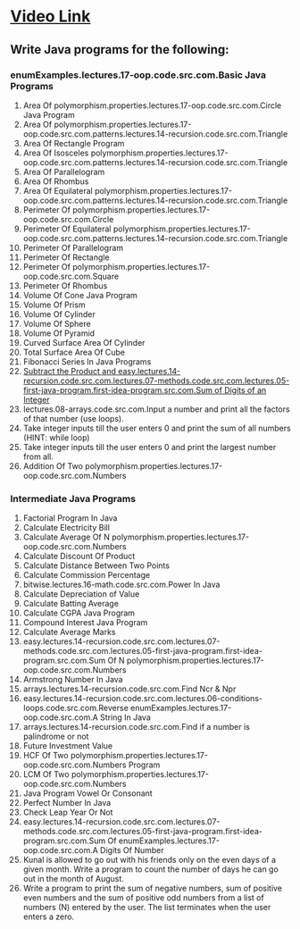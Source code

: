 # [Video Link](https://youtu.be/ldYLYRNaucM)
## Write Java programs for the following: 

### enumExamples.lectures.17-oop.code.src.com.Basic Java Programs
1. Area Of polymorphism.properties.lectures.17-oop.code.src.com.Circle Java Program
2. Area Of polymorphism.properties.lectures.17-oop.code.src.com.patterns.lectures.14-recursion.code.src.com.Triangle
3. Area Of Rectangle Program 
4. Area Of Isosceles polymorphism.properties.lectures.17-oop.code.src.com.patterns.lectures.14-recursion.code.src.com.Triangle 
5. Area Of Parallelogram
6. Area Of Rhombus
7. Area Of Equilateral polymorphism.properties.lectures.17-oop.code.src.com.patterns.lectures.14-recursion.code.src.com.Triangle
8. Perimeter Of polymorphism.properties.lectures.17-oop.code.src.com.Circle
9. Perimeter Of Equilateral polymorphism.properties.lectures.17-oop.code.src.com.patterns.lectures.14-recursion.code.src.com.Triangle
10. Perimeter Of Parallelogram
11. Perimeter Of Rectangle
12. Perimeter Of polymorphism.properties.lectures.17-oop.code.src.com.Square
13. Perimeter Of Rhombus
14. Volume Of Cone Java Program
15. Volume Of Prism
16. Volume Of Cylinder
17. Volume Of Sphere
18. Volume Of Pyramid
19. Curved Surface Area Of Cylinder
20. Total Surface Area Of Cube
21. Fibonacci Series In Java Programs
22. [Subtract the Product and easy.lectures.14-recursion.code.src.com.lectures.07-methods.code.src.com.lectures.05-first-java-program.first-idea-program.src.com.Sum of Digits of an Integer](https://leetcode.com/problems/subtract-the-product-and-sum-of-digits-of-an-integer/)
23. lectures.08-arrays.code.src.com.Input a number and print all the factors of that number (use loops).
24. Take integer inputs till the user enters 0 and print the sum of all numbers
(HINT: while loop)
25. Take integer inputs till the user enters 0 and print the largest number from
all.
26. Addition Of Two polymorphism.properties.lectures.17-oop.code.src.com.Numbers

### Intermediate Java Programs
1. Factorial Program In Java
2. Calculate Electricity Bill
3. Calculate Average Of N polymorphism.properties.lectures.17-oop.code.src.com.Numbers
4. Calculate Discount Of Product
5. Calculate Distance Between Two Points 
6. Calculate Commission Percentage
7. bitwise.lectures.16-math.code.src.com.Power In Java
8. Calculate Depreciation of Value
9. Calculate Batting Average
10. Calculate CGPA Java Program
11. Compound Interest Java Program
12. Calculate Average Marks
13. easy.lectures.14-recursion.code.src.com.lectures.07-methods.code.src.com.lectures.05-first-java-program.first-idea-program.src.com.Sum Of N polymorphism.properties.lectures.17-oop.code.src.com.Numbers
14. Armstrong Number In Java
15. arrays.lectures.14-recursion.code.src.com.Find Ncr & Npr
16. easy.lectures.14-recursion.code.src.com.lectures.06-conditions-loops.code.src.com.Reverse enumExamples.lectures.17-oop.code.src.com.A String In Java
17. arrays.lectures.14-recursion.code.src.com.Find if a number is palindrome or not 
18. Future Investment Value
19. HCF Of Two polymorphism.properties.lectures.17-oop.code.src.com.Numbers Program
20. LCM Of Two polymorphism.properties.lectures.17-oop.code.src.com.Numbers
21. Java Program Vowel Or Consonant 
22. Perfect Number In Java
23. Check Leap Year Or Not
24. easy.lectures.14-recursion.code.src.com.lectures.07-methods.code.src.com.lectures.05-first-java-program.first-idea-program.src.com.Sum Of enumExamples.lectures.17-oop.code.src.com.A Digits Of Number
25. Kunal is allowed to go out with his friends only on the even days of a given month. Write a program to count the number of days he can go out in the month of August.
26. Write a program to print the sum of negative numbers, sum of positive even numbers and the sum of positive odd numbers from a list of numbers (N) entered by the user. The list terminates when the user enters a zero.
